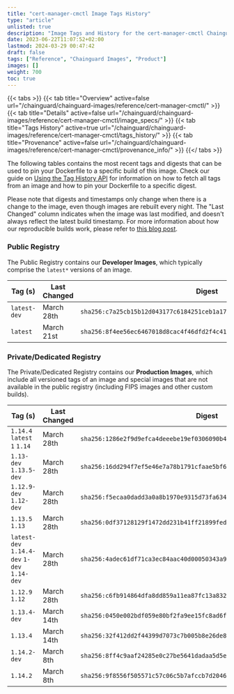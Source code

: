```yaml
---
title: "cert-manager-cmctl Image Tags History"
type: "article"
unlisted: true
description: "Image Tags and History for the cert-manager-cmctl Chainguard Image"
date: 2023-06-22T11:07:52+02:00
lastmod: 2024-03-29 00:47:42
draft: false
tags: ["Reference", "Chainguard Images", "Product"]
images: []
weight: 700
toc: true
---
```


{{< tabs >}}
{{< tab title="Overview" active=false url="/chainguard/chainguard-images/reference/cert-manager-cmctl/" >}}
{{< tab title="Details" active=false url="/chainguard/chainguard-images/reference/cert-manager-cmctl/image_specs/" >}}
{{< tab title="Tags History" active=true url="/chainguard/chainguard-images/reference/cert-manager-cmctl/tags_history/" >}}
{{< tab title="Provenance" active=false url="/chainguard/chainguard-images/reference/cert-manager-cmctl/provenance_info/" >}}
{{</ tabs >}}

The following tables contains the most recent tags and digests that can be used to pin your Dockerfile to a specific build of this image. Check our guide on [Using the Tag History API](/chainguard/chainguard-images/using-the-tag-history-api/) for information on how to fetch all tags from an image and how to pin your Dockerfile to a specific digest.

Please note that digests and timestamps only change when there is a change to the image, even though images are rebuilt every night. The "Last Changed" column indicates when the image was last modified, and doesn't always reflect the latest build timestamp. For more information about how our reproducible builds work, please refer to [this blog post](https://www.chainguard.dev/unchained/reproducing-chainguards-reproducible-image-builds).

### Public Registry
The Public Registry contains our **Developer Images**, which typically comprise the `latest*` versions of an image.

| Tag (s)       | Last Changed | Digest                                                                    |
|---------------|--------------|---------------------------------------------------------------------------|
|  `latest-dev` | March 28th   | `sha256:c7a25cb15b12d043177c6184251ceb1a17181f18beff22731eefb88ab8c93f28` |
|  `latest`     | March 21st   | `sha256:8f4ee56ec6467018d8cac4f46dfd2f4c4139e7130b2157fee1ee21d325600230` |


### Private/Dedicated Registry
The Private/Dedicated Registry contains our **Production Images**, which include all versioned tags of an image and special images that are not available in the public registry (including FIPS images and other custom builds).

| Tag (s)                                       | Last Changed | Digest                                                                    |
|-----------------------------------------------|--------------|---------------------------------------------------------------------------|
|  `1.14.4` `latest` `1` `1.14`                 | March 28th   | `sha256:1286e2f9d9efca4deeebe19ef0306090b4de3ffe8a7f11b711446f922150b84e` |
|  `1.13-dev` `1.13.5-dev`                      | March 28th   | `sha256:16dd294f7ef5e46e7a78b1791cfaae5bf6ada172070b99616daa39f548c45927` |
|  `1.12.9-dev` `1.12-dev`                      | March 28th   | `sha256:f5ecaa0dadd3a0a8b1970e9315d73fa6345f5c8fabac8f5dbfe4ef11b31ec395` |
|  `1.13.5` `1.13`                              | March 28th   | `sha256:0df37128129f1472dd231b41ff21899fed28ec911672f88dcaaee4f46291bab1` |
|  `latest-dev` `1.14.4-dev` `1-dev` `1.14-dev` | March 28th   | `sha256:4adec61df71ca3ec84aac40d00050343a904de6ed07df55a5a724ff0de157c03` |
|  `1.12.9` `1.12`                              | March 28th   | `sha256:c6fb914864dfa8dd859a11ea87fc13a832f336fc702154b4c632b7c57ea0757f` |
|  `1.13.4-dev`                                 | March 14th   | `sha256:0450e002bdf059e80bf2fa9ee15fc8ad6f55426217738627043daca85797a894` |
|  `1.13.4`                                     | March 14th   | `sha256:32f412dd2f44399d7073c7b005b8e26de8b0955a1c93b7b23c273fef2754a882` |
|  `1.14.2-dev`                                 | March 8th    | `sha256:8ff4c9aaf24285e0c27be5641dadaa5d5edf29aaa68befd6c3cf2b1be46c94bb` |
|  `1.14.2`                                     | March 8th    | `sha256:9f8556f505571c57c06c5b7afccb7d20462cb1d296f7ea86964a54ff59a07203` |

